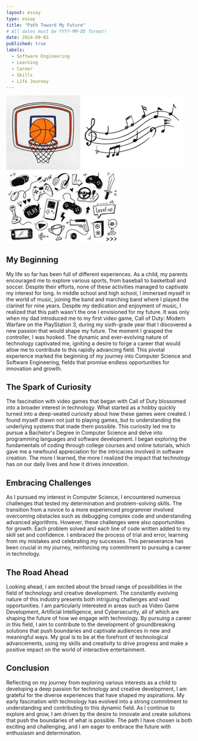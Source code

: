 ```yaml
---
layout: essay
type: essay
title: "Path Toward My Future"
# All dates must be YYYY-MM-DD format!
date: 2024-09-03
published: true
labels:
  - Software Engineering
  - Learning
  - Career
  - Skills
  - Life Journey
---
```


<div class="text-center p-4">
  <img width="200px" src="../img/my-future/bball.jpeg" class="img-thumbnail" >
  <img width="275px" src="../img/my-future/music.png" class="img-thumbnail" >
  <img width="308px" src="../img/my-future/games.jpeg" class="img-thumbnail" >
</div>

## My Beginning
My life so far has been full of different experiences. As a child, my parents encouraged me to explore various sports, from baseball to basketball and soccer. Despite their efforts, none of these activities managed to captivate my interest for long. In middle school and high school, I immersed myself in the world of music, joining the band and marching band where I played the clarinet for nine years. Despite my dedication and enjoyment of music, I realized that this path wasn't the one I envisioned for my future. It was only when my dad introduced me to my first video game, Call of Duty: Modern Warfare on the PlayStation 3, during my sixth-grade year that I discovered a new passion that would shape my future. The moment I grasped the controller, I was hooked. The dynamic and ever-evolving nature of technology captivated me, igniting a desire to forge a career that would allow me to contribute to this rapidly advancing field. This pivotal experience marked the beginning of my journey into Computer Science and Software Engineering, fields that promise endless opportunities for innovation and growth.

## The Spark of Curiosity
The fascination with video games that began with Call of Duty blossomed into a broader interest in technology. What started as a hobby quickly turned into a deep-seated curiosity about how these games were created. I found myself drawn not just to playing games, but to understanding the underlying systems that made them possible. This curiosity led me to pursue a Bachelor's Degree in Computer Science and delve into programming languages and software development. I began exploring the fundamentals of coding through college courses and online tutorials, which gave me a newfound appreciation for the intricacies involved in software creation. The more I learned, the more I realized the impact that technology has on our daily lives and how it drives innovation.

## Embracing Challenges
As I pursued my interest in Computer Science, I encountered numerous challenges that tested my determination and problem-solving skills. The transition from a novice to a more experienced programmer involved overcoming obstacles such as debugging complex code and understanding advanced algorithms. However, these challenges were also opportunities for growth. Each problem solved and each line of code written added to my skill set and confidence. I embraced the process of trial and error, learning from my mistakes and celebrating my successes. This perseverance has been crucial in my journey, reinforcing my commitment to pursuing a career in technology.

## The Road Ahead
Looking ahead, I am excited about the broad range of possibilities in the field of technology and creative development. The constantly evolving nature of this industry presents both intriguing challenges and vast opportunities. I am particularly interested in areas such as Video Game Development, Artificial Intelligence, and Cybersecurity, all of which are shaping the future of how we engage with technology. By pursuing a career in this field, I aim to contribute to the development of groundbreaking solutions that push boundaries and captivate audiences in new and meaningful ways. My goal is to be at the forefront of technological advancements, using my skills and creativity to drive progress and make a positive impact on the world of interactive entertainment.

## Conclusion
Reflecting on my journey from exploring various interests as a child to developing a deep passion for technology and creative development, I am grateful for the diverse experiences that have shaped my aspirations. My early fascination with technology has evolved into a strong commitment to understanding and contributing to this dynamic field. As I continue to explore and grow, I am driven by the desire to innovate and create solutions that push the boundaries of what is possible. The path I have chosen is both exciting and challenging, and I am eager to embrace the future with enthusiasm and determination.
